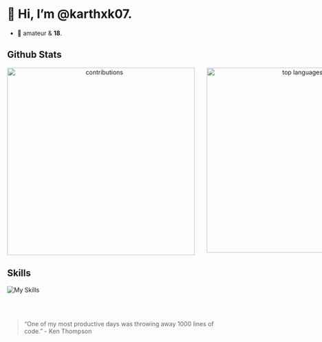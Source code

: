# 👋 Hi, I’m @karthxk07.<br/>
 - 👀 amateur & **18**.

## Github Stats
<div style="display:flex" align="center">
<img alt="contributions" width="436px"  src="https://github-readme-stats.vercel.app/api?username=karthxk07&count_private=true&show_icons=true&theme=dark"></img>&nbsp&nbsp&nbsp&nbsp&nbsp&nbsp&nbsp
<img alt="top languages" width="430px" src="https://github-readme-stats.vercel.app/api/top-langs/?username=karthxk07&langs_count=6&layout=compact&theme=dark"></img>
</div>

## Skills

![My Skills](https://skillicons.dev/icons?i=js,html,css,react,python,java)


<br/><br/>

> “One of my most productive days was throwing away 1000 lines of code.” - Ken Thompson

<!---
karthxk07/karthxk07 is a ✨ special ✨ repository because its `README.md` (this file) appears on your GitHub profile.
You can click the Preview link to take a look at your changes.
--->
